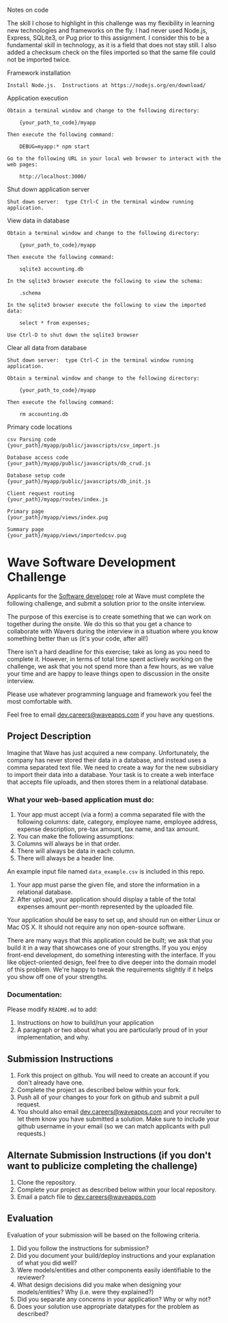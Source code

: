 Notes on code

The skill I chose to highlight in this challenge was my flexibility in learning new
technologies and frameworks on the fly.  I had never used Node.js, Express, SQLite3, or 
Pug prior to this assignment.  I consider this to be a fundamental skill in technology,
as it is a field that does not stay still.  I also added a checksum check on the files
imported so that the same file could not be imported twice.

Framework installation

    Install Node.js.  Instructions at https://nodejs.org/en/download/

Application execution

    Obtain a terminal window and change to the following directory:

        {your_path_to_code}/myapp

    Then execute the following command:

        DEBUG=myapp:* npm start

    Go to the following URL in your local web browser to interact with the web pages:

        http://localhost:3000/

Shut down application server

    Shut down server:  type Ctrl-C in the terminal window running application.

View data in database

    Obtain a terminal window and change to the following directory:

        {your_path_to_code}/myapp

    Then execute the following command:

        sqlite3 accounting.db

    In the sqlite3 browser execute the following to view the schema:

        .schema

    In the sqlite3 browser execute the following to view the imported data:

        select * from expenses;

    Use Ctrl-D to shut down the sqlite3 browser

Clear all data from database

    Shut down server:  type Ctrl-C in the terminal window running application.

    Obtain a terminal window and change to the following directory:

        {your_path_to_code}/myapp

    Then execute the following command:

        rm accounting.db

Primary code locations

    csv Parsing code
    {your_path}/myapp/public/javascripts/csv_import.js

    Database access code
    {your_path}/myapp/public/javascripts/db_crud.js

    Database setup code
    {your_path}/myapp/public/javascripts/db_init.js

    Client request routing
    {your_path}/myapp/routes/index.js

    Primary page
    {your_path}/myapp/views/index.pug

    Summary page
    {your_path}/myapp/views/importedcsv.pug


# Wave Software Development Challenge
Applicants for the [Software developer](https://wave.bamboohr.co.uk/jobs/view.php?id=1) role at Wave must complete the following challenge, and submit a solution prior to the onsite interview. 

The purpose of this exercise is to create something that we can work on together during the onsite. We do this so that you get a chance to collaborate with Wavers during the interview in a situation where you know something better than us (it's your code, after all!) 

There isn't a hard deadline for this exercise; take as long as you need to complete it. However, in terms of total time spent actively working on the challenge, we ask that you not spend more than a few hours, as we value your time and are happy to leave things open to discussion in the onsite interview.

Please use whatever programming language and framework you feel the most comfortable with.

Feel free to email [dev.careers@waveapps.com](dev.careers@waveapps.com) if you have any questions.

## Project Description
Imagine that Wave has just acquired a new company. Unfortunately, the company has never stored their data in a database, and instead uses a comma separated text file. We need to create a way for the new subsidiary to import their data into a database. Your task is to create a web interface that accepts file uploads, and then stores them in a relational database.

### What your web-based application must do:

1. Your app must accept (via a form) a comma separated file with the following columns: date, category, employee name, employee address, expense description, pre-tax amount, tax name, and tax amount.
1. You can make the following assumptions:
 1. Columns will always be in that order.
 2. There will always be data in each column.
 3. There will always be a header line.

 An example input file named `data_example.csv` is included in this repo.

1. Your app must parse the given file, and store the information in a relational database.
1. After upload, your application should display a table of the total expenses amount per-month represented by the uploaded file.

Your application should be easy to set up, and should run on either Linux or Mac OS X. It should not require any non open-source software.

There are many ways that this application could be built; we ask that you build it in a way that showcases one of your strengths. If you you enjoy front-end development, do something interesting with the interface. If you like object-oriented design, feel free to dive deeper into the domain model of this problem. We're happy to tweak the requirements slightly if it helps you show off one of your strengths.

### Documentation:

Please modify `README.md` to add:

1. Instructions on how to build/run your application
1. A paragraph or two about what you are particularly proud of in your implementation, and why.

## Submission Instructions

1. Fork this project on github. You will need to create an account if you don't already have one.
1. Complete the project as described below within your fork.
1. Push all of your changes to your fork on github and submit a pull request. 
1. You should also email [dev.careers@waveapps.com](dev.careers@waveapps.com) and your recruiter to let them know you have submitted a solution. Make sure to include your github username in your email (so we can match applicants with pull requests.)

## Alternate Submission Instructions (if you don't want to publicize completing the challenge)
1. Clone the repository.
1. Complete your project as described below within your local repository.
1. Email a patch file to [dev.careers@waveapps.com](dev.careers@waveapps.com)

## Evaluation
Evaluation of your submission will be based on the following criteria. 

1. Did you follow the instructions for submission? 
1. Did you document your build/deploy instructions and your explanation of what you did well?
1. Were models/entities and other components easily identifiable to the reviewer? 
1. What design decisions did you make when designing your models/entities? Why (i.e. were they explained?)
1. Did you separate any concerns in your application? Why or why not?
1. Does your solution use appropriate datatypes for the problem as described? 
